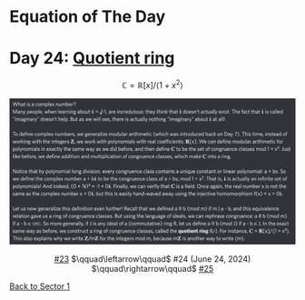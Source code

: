 # Equation of The Day

# Day 24: [Quotient ring](https://en.wikipedia.org/wiki/Quotient_ring)

$$\mathbb C=\mathbb R[x]/\langle 1+x^2\rangle$$

<picture><img alt="Day 24" src="0024.png"></picture>

<center><a href="0023.html">#23</a> $\qquad\leftarrow\qquad$ #24 (June 24, 2024) $\qquad\rightarrow\qquad$ <a href="0025.html">#25</a></center>

[Back to Sector 1](../0-63.md)
